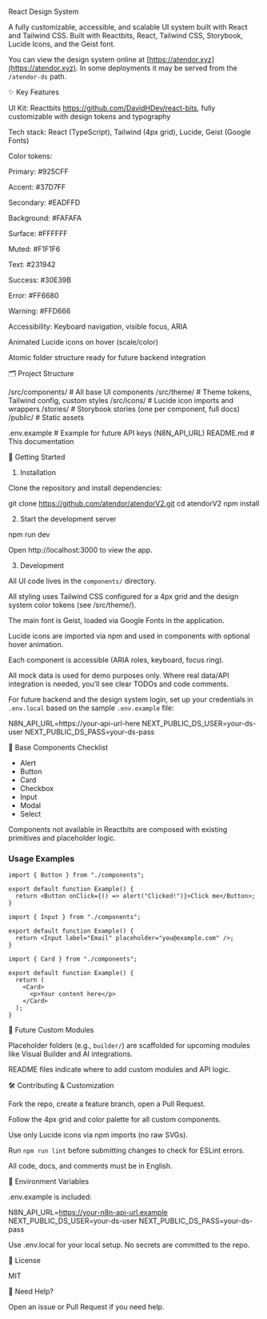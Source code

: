 React Design System

A fully customizable, accessible, and scalable UI system built with React and Tailwind CSS.
Built with Reactbits, React, Tailwind CSS, Storybook, Lucide Icons, and the Geist font.

You can view the design system online at [https://atendor.xyz](https://atendor.xyz). In some deployments it may be served from the `/atendor-ds` path.


✨ Key Features

UI Kit: Reactbits https://github.com/DavidHDev/react-bits, fully customizable with design tokens and typography

Tech stack: React (TypeScript), Tailwind (4px grid), Lucide, Geist (Google Fonts)

Color tokens:

Primary: #925CFF

Accent: #37D7FF

Secondary: #EADFFD

Background: #FAFAFA

Surface: #FFFFFF

Muted: #F1F1F6

Text: #231942

Success: #30E39B

Error: #FF6680

Warning: #FFD666

Accessibility: Keyboard navigation, visible focus, ARIA

Animated Lucide icons on hover (scale/color)

Atomic folder structure ready for future backend integration


🗂️ Project Structure


/src/components/   # All base UI components
/src/theme/        # Theme tokens, Tailwind config, custom styles
/src/icons/        # Lucide icon imports and wrappers
/stories/          # Storybook stories (one per component, full docs)
/public/           # Static assets

.env.example       # Example for future API keys (N8N_API_URL)
README.md          # This documentation

🚀 Getting Started

1. Installation

Clone the repository and install dependencies:

git clone https://github.com/atendor/atendorV2.git
cd atendorV2
npm install

2. Start the development server

npm run dev

Open http://localhost:3000 to view the app.

3. Development

All UI code lives in the `components/` directory.


All styling uses Tailwind CSS configured for a 4px grid and the design system color tokens (see /src/theme/).


The main font is Geist, loaded via Google Fonts in the application.

Lucide icons are imported via npm and used in components with optional hover animation.

Each component is accessible (ARIA roles, keyboard, focus ring).

All mock data is used for demo purposes only. Where real data/API integration is needed, you’ll see clear TODOs and code comments.

For future backend and the design system login, set up your credentials in `.env.local` based on the sample `.env.example` file:

N8N_API_URL=https://your-api-url-here
NEXT_PUBLIC_DS_USER=your-ds-user
NEXT_PUBLIC_DS_PASS=your-ds-pass

🧩 Base Components Checklist

- Alert
- Button
- Card
- Checkbox
- Input
- Modal
- Select

Components not available in Reactbits are composed with existing primitives and placeholder logic.

### Usage Examples

```tsx
import { Button } from "./components";

export default function Example() {
  return <Button onClick={() => alert("Clicked!")}>Click me</Button>;
}
```

```tsx
import { Input } from "./components";

export default function Example() {
  return <Input label="Email" placeholder="you@example.com" />;
}
```

```tsx
import { Card } from "./components";

export default function Example() {
  return (
    <Card>
      <p>Your content here</p>
    </Card>
  );
}
```


🔮 Future Custom Modules

Placeholder folders (e.g., `builder/`) are scaffolded for upcoming modules like Visual Builder and AI integrations.

README files indicate where to add custom modules and API logic.

🛠️ Contributing & Customization

Fork the repo, create a feature branch, open a Pull Request.

Follow the 4px grid and color palette for all custom components.

Use only Lucide icons via npm imports (no raw SVGs).

Run `npm run lint` before submitting changes to check for ESLint errors.

All code, docs, and comments must be in English.

🔐 Environment Variables

.env.example is included:

N8N_API_URL=https://your-n8n-api-url.example
NEXT_PUBLIC_DS_USER=your-ds-user
NEXT_PUBLIC_DS_PASS=your-ds-pass

Use .env.local for your local setup. No secrets are committed to the repo.

👀 License

MIT

💬 Need Help?

Open an issue or Pull Request if you need help.

